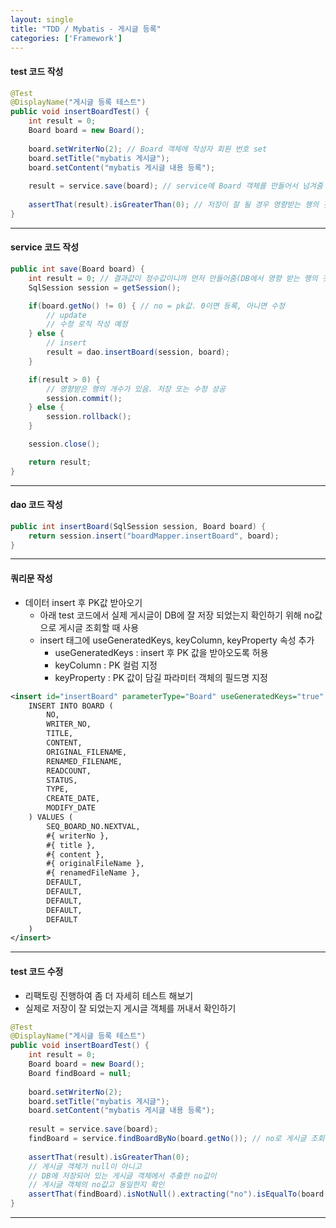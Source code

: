 ```yaml
---
layout: single
title: "TDD / Mybatis - 게시글 등록"
categories: ['Framework']
---
```


#### test 코드 작성
   
``` java
@Test
@DisplayName("게시글 등록 테스트")
public void insertBoardTest() {
    int result = 0;
    Board board = new Board();
    
    board.setWriterNo(2); // Board 객체에 작성자 회원 번호 set
    board.setTitle("mybatis 게시글");
    board.setContent("mybatis 게시글 내용 등록");
    
    result = service.save(board); // service에 Board 객체를 만들어서 넘겨줌
    
    assertThat(result).isGreaterThan(0); // 저장이 잘 될 경우 영향받는 행의 갯수는 0 이상
}
```
   
***

#### service 코드 작성
   
``` java
public int save(Board board) {
    int result = 0; // 결과값이 정수값이니까 먼저 만들어줌(DB에서 영향 받는 행의 갯수)
    SqlSession session = getSession();

    if(board.getNo() != 0) { // no = pk값. 0이면 등록, 아니면 수정
        // update
        // 수정 로직 작성 예정
    } else {
        // insert
        result = dao.insertBoard(session, board);
    }

    if(result > 0) {
        // 영향받은 행의 개수가 있음. 저장 또는 수정 성공
        session.commit();
    } else {
        session.rollback();
    }

    session.close();

    return result;
}
```
   
***

#### dao 코드 작성
   
``` java
public int insertBoard(SqlSession session, Board board) {
    return session.insert("boardMapper.insertBoard", board);
}
```
   
***

#### 쿼리문 작성
* 데이터 insert 후 PK값 받아오기
    * 아래 test 코드에서 실제 게시글이 DB에 잘 저장 되었는지 확인하기 위해 no값으로 게시글 조회할 때 사용
    * insert 태그에 useGeneratedKeys, keyColumn, keyProperty 속성 추가
        * useGeneratedKeys : insert 후 PK 값을 받아오도록 허용
        * keyColumn : PK 컬럼 지정
        * keyProperty : PK 값이 담길 파라미터 객체의 필드명 지정

   
``` xml
<insert id="insertBoard" parameterType="Board" useGeneratedKeys="true" keyColumn="NO" keyProperty="no">
    INSERT INTO BOARD (
        NO,
        WRITER_NO,
        TITLE,
        CONTENT,
        ORIGINAL_FILENAME,
        RENAMED_FILENAME,
        READCOUNT,
        STATUS,
        TYPE,
        CREATE_DATE,
        MODIFY_DATE
    ) VALUES (
        SEQ_BOARD_NO.NEXTVAL,
        #{ writerNo },
        #{ title },
        #{ content },
        #{ originalFileName },
        #{ renamedFileName },
        DEFAULT,
        DEFAULT,
        DEFAULT,
        DEFAULT,
        DEFAULT
    )
</insert>
```   
   
***

#### test 코드 수정
* 리팩토링 진행하여 좀 더 자세히 테스트 해보기
* 실제로 저장이 잘 되었는지 게시글 객체를 꺼내서 확인하기
   
``` java
@Test
@DisplayName("게시글 등록 테스트")
public void insertBoardTest() {
    int result = 0;
    Board board = new Board();
    Board findBoard = null;
    
    board.setWriterNo(2);
    board.setTitle("mybatis 게시글");
    board.setContent("mybatis 게시글 내용 등록");
    
    result = service.save(board);
    findBoard = service.findBoardByNo(board.getNo()); // no로 게시글 조회
    
    assertThat(result).isGreaterThan(0);
    // 게시글 객체가 null이 아니고
    // DB에 저장되어 있는 게시글 객체에서 추출한 no값이 
    // 게시글 객체의 no값고 동일한지 확인
    assertThat(findBoard).isNotNull().extracting("no").isEqualTo(board.getNo());
}
```   
   
***


























